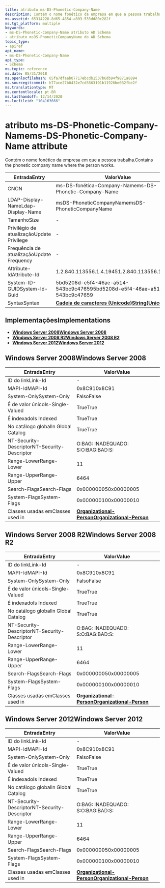 ```yaml
---
title: atributo ms-DS-Phonetic-Company-Name
description: Contém o nome fonético da empresa em que a pessoa trabalha.
ms.assetid: 65314228-8d65-4854-a893-533dd80c282f
ms.tgt_platform: multiple
keywords:
- ms-DS-Phonetic-Company-Name atributo AD Schema
- atributo msDS-PhoneticCompanyName do AD Schema
topic_type:
- apiref
api_name:
- ms-DS-Phonetic-Company-Name
api_type:
- Schema
ms.topic: reference
ms.date: 05/31/2018
ms.openlocfilehash: 05fa7dfaab07717ebcdb1537b6db94f9871a8894
ms.sourcegitcommit: b77ace27b0432e7cd3863191b11926be032fbe2f
ms.translationtype: MT
ms.contentlocale: pt-BR
ms.lasthandoff: 12/14/2020
ms.locfileid: "104163666"
---
```

# <a name="ms-ds-phonetic-company-name-attribute"></a><span data-ttu-id="b50f2-105">atributo ms-DS-Phonetic-Company-Name</span><span class="sxs-lookup"><span data-stu-id="b50f2-105">ms-DS-Phonetic-Company-Name attribute</span></span>

<span data-ttu-id="b50f2-106">Contém o nome fonético da empresa em que a pessoa trabalha.</span><span class="sxs-lookup"><span data-stu-id="b50f2-106">Contains the phonetic company name where the person works.</span></span>



| <span data-ttu-id="b50f2-107">Entrada</span><span class="sxs-lookup"><span data-stu-id="b50f2-107">Entry</span></span> | <span data-ttu-id="b50f2-108">Valor</span><span class="sxs-lookup"><span data-stu-id="b50f2-108">Value</span></span> |
|-------------------|---------------------------------------------|
| <span data-ttu-id="b50f2-109">CN</span><span class="sxs-lookup"><span data-stu-id="b50f2-109">CN</span></span>                | <span data-ttu-id="b50f2-110">ms-DS-fonética-Company-Name</span><span class="sxs-lookup"><span data-stu-id="b50f2-110">ms-DS-Phonetic-Company-Name</span></span>                 |
| <span data-ttu-id="b50f2-111">LDAP-Display-Name</span><span class="sxs-lookup"><span data-stu-id="b50f2-111">Ldap-Display-Name</span></span> | <span data-ttu-id="b50f2-112">msDS-PhoneticCompanyName</span><span class="sxs-lookup"><span data-stu-id="b50f2-112">msDS-PhoneticCompanyName</span></span>                    |
| <span data-ttu-id="b50f2-113">Tamanho</span><span class="sxs-lookup"><span data-stu-id="b50f2-113">Size</span></span>              | \-                                          |
| <span data-ttu-id="b50f2-114">Privilégio de atualização</span><span class="sxs-lookup"><span data-stu-id="b50f2-114">Update Privilege</span></span>  | \-                                          |
| <span data-ttu-id="b50f2-115">Frequência de atualização</span><span class="sxs-lookup"><span data-stu-id="b50f2-115">Update Frequency</span></span>  | \-                                          |
| <span data-ttu-id="b50f2-116">Attribute-Id</span><span class="sxs-lookup"><span data-stu-id="b50f2-116">Attribute-Id</span></span>      | <span data-ttu-id="b50f2-117">1.2.840.113556.1.4.1945</span><span class="sxs-lookup"><span data-stu-id="b50f2-117">1.2.840.113556.1.4.1945</span></span>                     |
| <span data-ttu-id="b50f2-118">System-ID-GUID</span><span class="sxs-lookup"><span data-stu-id="b50f2-118">System-Id-Guid</span></span>    | <span data-ttu-id="b50f2-119">5bd5208d-e5f4-46ae-a514-543bc9c47659</span><span class="sxs-lookup"><span data-stu-id="b50f2-119">5bd5208d-e5f4-46ae-a514-543bc9c47659</span></span>        |
| <span data-ttu-id="b50f2-120">Syntax</span><span class="sxs-lookup"><span data-stu-id="b50f2-120">Syntax</span></span>            | [<span data-ttu-id="b50f2-121">**Cadeia de caracteres (Unicode)**</span><span class="sxs-lookup"><span data-stu-id="b50f2-121">**String(Unicode)**</span></span>](s-string-unicode.md) |



## <a name="implementations"></a><span data-ttu-id="b50f2-122">Implementações</span><span class="sxs-lookup"><span data-stu-id="b50f2-122">Implementations</span></span>

-   [<span data-ttu-id="b50f2-123">**Windows Server 2008**</span><span class="sxs-lookup"><span data-stu-id="b50f2-123">**Windows Server 2008**</span></span>](#windows-server-2008)
-   [<span data-ttu-id="b50f2-124">**Windows Server 2008 R2**</span><span class="sxs-lookup"><span data-stu-id="b50f2-124">**Windows Server 2008 R2**</span></span>](#windows-server-2008-r2)
-   [<span data-ttu-id="b50f2-125">**Windows Server 2012**</span><span class="sxs-lookup"><span data-stu-id="b50f2-125">**Windows Server 2012**</span></span>](#windows-server-2012)

## <a name="windows-server-2008"></a><span data-ttu-id="b50f2-126">Windows Server 2008</span><span class="sxs-lookup"><span data-stu-id="b50f2-126">Windows Server 2008</span></span>



| <span data-ttu-id="b50f2-127">Entrada</span><span class="sxs-lookup"><span data-stu-id="b50f2-127">Entry</span></span> | <span data-ttu-id="b50f2-128">Valor</span><span class="sxs-lookup"><span data-stu-id="b50f2-128">Value</span></span> |
|------------------------|--------------------------------------------------------------------|
| <span data-ttu-id="b50f2-129">ID do link</span><span class="sxs-lookup"><span data-stu-id="b50f2-129">Link-Id</span></span>                | \-                                                                 |
| <span data-ttu-id="b50f2-130">MAPI-Id</span><span class="sxs-lookup"><span data-stu-id="b50f2-130">MAPI-Id</span></span>                | <span data-ttu-id="b50f2-131">0x8C91</span><span class="sxs-lookup"><span data-stu-id="b50f2-131">0x8C91</span></span>                                                             |
| <span data-ttu-id="b50f2-132">System-Only</span><span class="sxs-lookup"><span data-stu-id="b50f2-132">System-Only</span></span>            | <span data-ttu-id="b50f2-133">Falso</span><span class="sxs-lookup"><span data-stu-id="b50f2-133">False</span></span>                                                              |
| <span data-ttu-id="b50f2-134">É de valor único</span><span class="sxs-lookup"><span data-stu-id="b50f2-134">Is-Single-Valued</span></span>       | <span data-ttu-id="b50f2-135">True</span><span class="sxs-lookup"><span data-stu-id="b50f2-135">True</span></span>                                                               |
| <span data-ttu-id="b50f2-136">É indexado</span><span class="sxs-lookup"><span data-stu-id="b50f2-136">Is Indexed</span></span>             | <span data-ttu-id="b50f2-137">True</span><span class="sxs-lookup"><span data-stu-id="b50f2-137">True</span></span>                                                               |
| <span data-ttu-id="b50f2-138">No catálogo global</span><span class="sxs-lookup"><span data-stu-id="b50f2-138">In Global Catalog</span></span>      | <span data-ttu-id="b50f2-139">True</span><span class="sxs-lookup"><span data-stu-id="b50f2-139">True</span></span>                                                               |
| <span data-ttu-id="b50f2-140">NT-Security-Descriptor</span><span class="sxs-lookup"><span data-stu-id="b50f2-140">NT-Security-Descriptor</span></span> | <span data-ttu-id="b50f2-141">O:BAG: INADEQUADO: S:</span><span class="sxs-lookup"><span data-stu-id="b50f2-141">O:BAG:BAD:S:</span></span>                                                       |
| <span data-ttu-id="b50f2-142">Range-Lower</span><span class="sxs-lookup"><span data-stu-id="b50f2-142">Range-Lower</span></span>            | <span data-ttu-id="b50f2-143">1</span><span class="sxs-lookup"><span data-stu-id="b50f2-143">1</span></span>                                                                  |
| <span data-ttu-id="b50f2-144">Range-Upper</span><span class="sxs-lookup"><span data-stu-id="b50f2-144">Range-Upper</span></span>            | <span data-ttu-id="b50f2-145">64</span><span class="sxs-lookup"><span data-stu-id="b50f2-145">64</span></span>                                                                 |
| <span data-ttu-id="b50f2-146">Search-Flags</span><span class="sxs-lookup"><span data-stu-id="b50f2-146">Search-Flags</span></span>           | <span data-ttu-id="b50f2-147">0x00000005</span><span class="sxs-lookup"><span data-stu-id="b50f2-147">0x00000005</span></span>                                                         |
| <span data-ttu-id="b50f2-148">System-Flags</span><span class="sxs-lookup"><span data-stu-id="b50f2-148">System-Flags</span></span>           | <span data-ttu-id="b50f2-149">0x00000010</span><span class="sxs-lookup"><span data-stu-id="b50f2-149">0x00000010</span></span>                                                         |
| <span data-ttu-id="b50f2-150">Classes usadas em</span><span class="sxs-lookup"><span data-stu-id="b50f2-150">Classes used in</span></span>        | [<span data-ttu-id="b50f2-151">**Organizational-Person**</span><span class="sxs-lookup"><span data-stu-id="b50f2-151">**Organizational-Person**</span></span>](c-organizationalperson.md)<br/> |



## <a name="windows-server-2008-r2"></a><span data-ttu-id="b50f2-152">Windows Server 2008 R2</span><span class="sxs-lookup"><span data-stu-id="b50f2-152">Windows Server 2008 R2</span></span>



| <span data-ttu-id="b50f2-153">Entrada</span><span class="sxs-lookup"><span data-stu-id="b50f2-153">Entry</span></span> | <span data-ttu-id="b50f2-154">Valor</span><span class="sxs-lookup"><span data-stu-id="b50f2-154">Value</span></span> |
|------------------------|--------------------------------------------------------------------|
| <span data-ttu-id="b50f2-155">ID do link</span><span class="sxs-lookup"><span data-stu-id="b50f2-155">Link-Id</span></span>                | \-                                                                 |
| <span data-ttu-id="b50f2-156">MAPI-Id</span><span class="sxs-lookup"><span data-stu-id="b50f2-156">MAPI-Id</span></span>                | <span data-ttu-id="b50f2-157">0x8C91</span><span class="sxs-lookup"><span data-stu-id="b50f2-157">0x8C91</span></span>                                                             |
| <span data-ttu-id="b50f2-158">System-Only</span><span class="sxs-lookup"><span data-stu-id="b50f2-158">System-Only</span></span>            | <span data-ttu-id="b50f2-159">Falso</span><span class="sxs-lookup"><span data-stu-id="b50f2-159">False</span></span>                                                              |
| <span data-ttu-id="b50f2-160">É de valor único</span><span class="sxs-lookup"><span data-stu-id="b50f2-160">Is-Single-Valued</span></span>       | <span data-ttu-id="b50f2-161">True</span><span class="sxs-lookup"><span data-stu-id="b50f2-161">True</span></span>                                                               |
| <span data-ttu-id="b50f2-162">É indexado</span><span class="sxs-lookup"><span data-stu-id="b50f2-162">Is Indexed</span></span>             | <span data-ttu-id="b50f2-163">True</span><span class="sxs-lookup"><span data-stu-id="b50f2-163">True</span></span>                                                               |
| <span data-ttu-id="b50f2-164">No catálogo global</span><span class="sxs-lookup"><span data-stu-id="b50f2-164">In Global Catalog</span></span>      | <span data-ttu-id="b50f2-165">True</span><span class="sxs-lookup"><span data-stu-id="b50f2-165">True</span></span>                                                               |
| <span data-ttu-id="b50f2-166">NT-Security-Descriptor</span><span class="sxs-lookup"><span data-stu-id="b50f2-166">NT-Security-Descriptor</span></span> | <span data-ttu-id="b50f2-167">O:BAG: INADEQUADO: S:</span><span class="sxs-lookup"><span data-stu-id="b50f2-167">O:BAG:BAD:S:</span></span>                                                       |
| <span data-ttu-id="b50f2-168">Range-Lower</span><span class="sxs-lookup"><span data-stu-id="b50f2-168">Range-Lower</span></span>            | <span data-ttu-id="b50f2-169">1</span><span class="sxs-lookup"><span data-stu-id="b50f2-169">1</span></span>                                                                  |
| <span data-ttu-id="b50f2-170">Range-Upper</span><span class="sxs-lookup"><span data-stu-id="b50f2-170">Range-Upper</span></span>            | <span data-ttu-id="b50f2-171">64</span><span class="sxs-lookup"><span data-stu-id="b50f2-171">64</span></span>                                                                 |
| <span data-ttu-id="b50f2-172">Search-Flags</span><span class="sxs-lookup"><span data-stu-id="b50f2-172">Search-Flags</span></span>           | <span data-ttu-id="b50f2-173">0x00000005</span><span class="sxs-lookup"><span data-stu-id="b50f2-173">0x00000005</span></span>                                                         |
| <span data-ttu-id="b50f2-174">System-Flags</span><span class="sxs-lookup"><span data-stu-id="b50f2-174">System-Flags</span></span>           | <span data-ttu-id="b50f2-175">0x00000010</span><span class="sxs-lookup"><span data-stu-id="b50f2-175">0x00000010</span></span>                                                         |
| <span data-ttu-id="b50f2-176">Classes usadas em</span><span class="sxs-lookup"><span data-stu-id="b50f2-176">Classes used in</span></span>        | [<span data-ttu-id="b50f2-177">**Organizational-Person**</span><span class="sxs-lookup"><span data-stu-id="b50f2-177">**Organizational-Person**</span></span>](c-organizationalperson.md)<br/> |



## <a name="windows-server-2012"></a><span data-ttu-id="b50f2-178">Windows Server 2012</span><span class="sxs-lookup"><span data-stu-id="b50f2-178">Windows Server 2012</span></span>



| <span data-ttu-id="b50f2-179">Entrada</span><span class="sxs-lookup"><span data-stu-id="b50f2-179">Entry</span></span> | <span data-ttu-id="b50f2-180">Valor</span><span class="sxs-lookup"><span data-stu-id="b50f2-180">Value</span></span> |
|------------------------|--------------------------------------------------------------------|
| <span data-ttu-id="b50f2-181">ID do link</span><span class="sxs-lookup"><span data-stu-id="b50f2-181">Link-Id</span></span>                | \-                                                                 |
| <span data-ttu-id="b50f2-182">MAPI-Id</span><span class="sxs-lookup"><span data-stu-id="b50f2-182">MAPI-Id</span></span>                | <span data-ttu-id="b50f2-183">0x8C91</span><span class="sxs-lookup"><span data-stu-id="b50f2-183">0x8C91</span></span>                                                             |
| <span data-ttu-id="b50f2-184">System-Only</span><span class="sxs-lookup"><span data-stu-id="b50f2-184">System-Only</span></span>            | <span data-ttu-id="b50f2-185">Falso</span><span class="sxs-lookup"><span data-stu-id="b50f2-185">False</span></span>                                                              |
| <span data-ttu-id="b50f2-186">É de valor único</span><span class="sxs-lookup"><span data-stu-id="b50f2-186">Is-Single-Valued</span></span>       | <span data-ttu-id="b50f2-187">True</span><span class="sxs-lookup"><span data-stu-id="b50f2-187">True</span></span>                                                               |
| <span data-ttu-id="b50f2-188">É indexado</span><span class="sxs-lookup"><span data-stu-id="b50f2-188">Is Indexed</span></span>             | <span data-ttu-id="b50f2-189">True</span><span class="sxs-lookup"><span data-stu-id="b50f2-189">True</span></span>                                                               |
| <span data-ttu-id="b50f2-190">No catálogo global</span><span class="sxs-lookup"><span data-stu-id="b50f2-190">In Global Catalog</span></span>      | <span data-ttu-id="b50f2-191">True</span><span class="sxs-lookup"><span data-stu-id="b50f2-191">True</span></span>                                                               |
| <span data-ttu-id="b50f2-192">NT-Security-Descriptor</span><span class="sxs-lookup"><span data-stu-id="b50f2-192">NT-Security-Descriptor</span></span> | <span data-ttu-id="b50f2-193">O:BAG: INADEQUADO: S:</span><span class="sxs-lookup"><span data-stu-id="b50f2-193">O:BAG:BAD:S:</span></span>                                                       |
| <span data-ttu-id="b50f2-194">Range-Lower</span><span class="sxs-lookup"><span data-stu-id="b50f2-194">Range-Lower</span></span>            | <span data-ttu-id="b50f2-195">1</span><span class="sxs-lookup"><span data-stu-id="b50f2-195">1</span></span>                                                                  |
| <span data-ttu-id="b50f2-196">Range-Upper</span><span class="sxs-lookup"><span data-stu-id="b50f2-196">Range-Upper</span></span>            | <span data-ttu-id="b50f2-197">64</span><span class="sxs-lookup"><span data-stu-id="b50f2-197">64</span></span>                                                                 |
| <span data-ttu-id="b50f2-198">Search-Flags</span><span class="sxs-lookup"><span data-stu-id="b50f2-198">Search-Flags</span></span>           | <span data-ttu-id="b50f2-199">0x00000005</span><span class="sxs-lookup"><span data-stu-id="b50f2-199">0x00000005</span></span>                                                         |
| <span data-ttu-id="b50f2-200">System-Flags</span><span class="sxs-lookup"><span data-stu-id="b50f2-200">System-Flags</span></span>           | <span data-ttu-id="b50f2-201">0x00000010</span><span class="sxs-lookup"><span data-stu-id="b50f2-201">0x00000010</span></span>                                                         |
| <span data-ttu-id="b50f2-202">Classes usadas em</span><span class="sxs-lookup"><span data-stu-id="b50f2-202">Classes used in</span></span>        | [<span data-ttu-id="b50f2-203">**Organizational-Person**</span><span class="sxs-lookup"><span data-stu-id="b50f2-203">**Organizational-Person**</span></span>](c-organizationalperson.md)<br/> |



 

 





